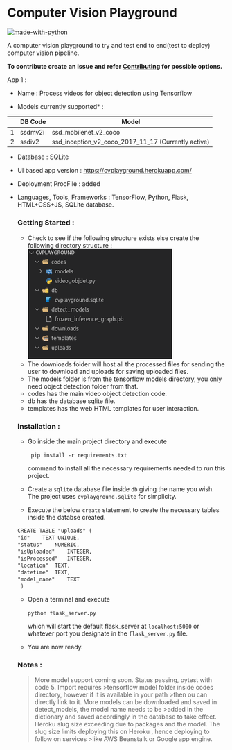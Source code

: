 # Computer Vision Playground
[![made-with-python](https://img.shields.io/badge/Made%20with-Python-1f425f.svg)](https://www.python.org/)

A computer vision playground to try and test end to end(test to deploy) computer vision pipeline. 

 **To contribute create an issue and refer [Contributing](https://github.com/ashwin-phadke/cvplayground/blob/master/CONTRIBUTING.md) for possible options.**

App 1 : 

- Name : Process videos for object detection using Tensorflow

- Models currently supported* : 

|                |DB Code                          |Model                         |
|----------------|-------------------------------|-----------------------------|
|1|ssdmv2i            |ssd_mobilenet_v2_coco           |
|2          |ssdiv2            |ssd_inception_v2_coco_2017_11_17    (Currently active)       |



- Database : SQLite

- UI based app version : https://cvplayground.herokuapp.com/

- Deployment ProcFile : added

- Languages, Tools, Frameworks : TensorFlow, Python, Flask, HTML+CSS+JS, SQLite database.

    ### Getting Started :

    - Check to see if the following structure exists else create the following directory structure : 
    ![Directory Structure](dir_struct.jpg?raw=true "Title")
    - The downloads folder will host all the processed files for sending the user to download and uploads for saving uploaded files.
    - The models folder is from the tensorflow models directory, you only need object detection folder from that.
    - codes has the main video object detection code.
    - db has the database sqlite file.
    - templates has the web HTML templates for user interaction.

    ### Installation :

    - Go inside the main project directory and execute  

        ``` pip install -r requirements.txt```

      command to install all the necessary requirements needed to run this project.

    - Create a `sqlite` database file inside `db` giving the name you wish. The project uses `cvplayground.sqlite` for simplicity.

    - Execute the below `create` statement to create the necessary tables inside the databse created.

    ```
    CREATE TABLE "uploads" (
	"id"	TEXT UNIQUE,
	"status"	NUMERIC,
	"isUploaded"	INTEGER,
	"isProcessed"	INTEGER,
	"location"	TEXT,
	"datetime"	TEXT,
	"model_name"	TEXT
     )

    ```
    - Open a terminal and execute 

        ``` python flask_server.py ```

      which will start the default flask_server at `localhost:5000` or whatever port you designate in the `flask_server.py` file.

    - You are now ready.

    ### Notes : 
    >More model support coming soon. Status passing, pytest with code 5. Import requires >tensorflow model folder inside codes directory, however if it is available in your path >then ou can directly link to it. 
    >More models can be downloaded and saved in detect_models, the model name needs to be >added in the dictionary and saved accordingly in the database to take effect.
    >Heroku slug size exceeding due to packages and the model.
    >The slug size limits deploying this on Heroku , hence deploying to follow on services >like AWS Beanstalk or Google app engine.

